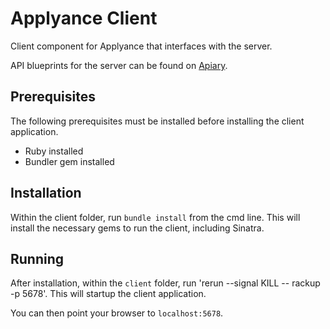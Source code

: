 Applyance Client
==

Client component for Applyance that interfaces with the server.

API blueprints for the server can be found on [Apiary](http://docs.applyanceapi.apiary.io//).

Prerequisites
--

The following prerequisites must be installed before installing the client application.

- Ruby installed
- Bundler gem installed

Installation
--

Within the client folder, run `bundle install` from the cmd line. This will install the necessary gems to run the client, including Sinatra.

Running
--

After installation, within the `client` folder, run 'rerun --signal KILL -- rackup -p 5678'. This will startup the client application.

You can then point your browser to `localhost:5678`.
